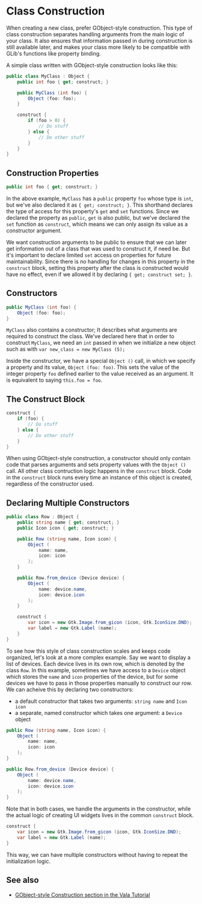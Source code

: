 # Class Construction

When creating a new class, prefer GObject-style construction. This type of class construction separates handling arguments from the main logic of your class. It also ensures that information passed in during construction is still available later, and makes your class more likely to be compatible with GLib's functions like property binding.

A simple class written with GObject-style construction looks like this:

```csharp
public class MyClass : Object {
    public int foo { get; construct; }

    public MyClass (int foo) {
        Object (foo: foo);
    }

    construct {
        if (foo > 0) {
            // Do stuff
        } else {
            // Do other stuff
        }
    }
}
```

## Construction Properties

```csharp
public int foo { get; construct; }
```

In the above example, `MyClass` has a `public` property `foo` whose type is `int`, but we've also declared it as `{ get; construct; }`. This shorthand declares the type of access for this property's `get` and `set` functions. Since we declared the property as `public`, `get` is also public, but we've declared the `set` function as `construct`, which means we can only assign its value as a constructor argument. 

We want construction arguments to be public to ensure that we can later get information out of a class that was used to construct it, if need be. But it's important to declare limited `set` access on properties for future maintainability. Since there is no handling for changes in this property in the `construct` block, setting this property after the class is constructed would have no effect, even if we allowed it by declaring `{ get; construct set; }`.

## Constructors

```csharp
public MyClass (int foo) {
    Object (foo: foo);
}
```

`MyClass` also contains a constructor; It describes what arguments are required to construct the class. We've declared here that in order to construct `MyClass`, we need an `int` passed in when we initialize a new object such as with `var new_class = new MyClass (5);`


Inside the constructor, we have a special `Object ()` call, in which we specify a property and its value, `Object (foo: foo)`. This sets the value of the integer property `foo` defined earlier to the value received as an argument. It is equivalent to saying `this.foo = foo`.

## The Construct Block

```csharp
construct {
    if (foo) {
        // Do stuff
    } else {
        // Do other stuff
    }
}
```

When using GObject-style construction, a constructor should only contain code that parses arguments and sets property values with the `Object ()` call. All other class contruction logic happens in the `construct` block. Code in the `construct` block runs every time an instance of this object is created, regardless of the constructor used.

## Declaring Multiple Constructors

```csharp
public class Row : Object {
    public string name { get; construct; }
    public Icon icon { get; construct; }

    public Row (string name, Icon icon) {
        Object (
            name: name,
            icon: icon
        );
    }

    public Row.from_device (Device device) {
        Object (
            name: device.name,
            icon: device.icon
        );
    }

    construct {
        var icon = new Gtk.Image.from_gicon (icon, Gtk.IconSize.DND);
        var label = new Gtk.Label (name);
    }
}
```

To see how this style of class construction scales and keeps code organized, let's look at a more complex example. Say we want to display a list of devices. Each device lives in its own row, which is denoted by the class `Row`. In this example, sometimes we have access to a `Device` object which stores the `name` and `icon` properties of the device, but for some devices we have to pass in those properties manually to construct our row. We can acheive this by declaring two constructors:

- a default constructor that takes two arguments: `string name` and `Icon icon`
- a separate, named constructor which takes one argument: a `Device` object

```csharp
public Row (string name, Icon icon) {
    Object (
        name: name,
        icon: icon
    );
}

public Row.from_device (Device device) {
    Object (
        name: device.name,
        icon: device.icon
    );
}
```

Note that in both cases, we handle the arguments in the constructor, while the actual logic of creating UI widgets lives in the common `construct` block.

```csharp
construct {
    var icon = new Gtk.Image.from_gicon (icon, Gtk.IconSize.DND);
    var label = new Gtk.Label (name);
}
```

This way, we can have multiple constructors without having to repeat the initialization logic.

## See also

- [GObject-style Construction section in the Vala Tutorial](https://wiki.gnome.org/Projects/Vala/Tutorial#GObject-Style_Construction)
